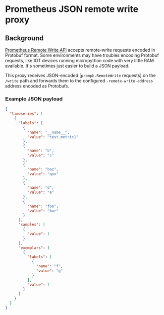 # Prometheus JSON remote write proxy

## Background

[Prometheus Remote Write API](https://prometheus.io/docs/prometheus/latest/querying/api/#remote-write-receiver) accepts remote-write requests encoded in Protobuf format. 
Some environments may have troubles encoding Protobuf requests, like IOT devices running micropython code with very little RAM available. It's sometimes just easier to build a JSON payload.

This proxy receives JSON-encoded [`prompb.RemoteWrite` requests] on the `/write` path and forwards them to the configured `-remote-write-address` address encoded as Protobufs.

### Example JSON payload

```json
{
  "timeseries": [
    {
      "labels": [
        {
          "name": "__name__",
          "value": "test_metric1"
        },
        {
          "name": "b",
          "value": "c"
        },
        {
          "name": "baz",
          "value": "qux"
        },
        {
          "name": "d",
          "value": "e"
        },
        {
          "name": "foo",
          "value": "bar"
        }
      ],
      "samples": [
        {
          "value": 1
        }
      ],
      "exemplars": [
        {
          "labels": [
            {
              "name": "f",
              "value": "g"
            }
          ],
          "value": 1
        }
      ]
    }
  ]
}
```
